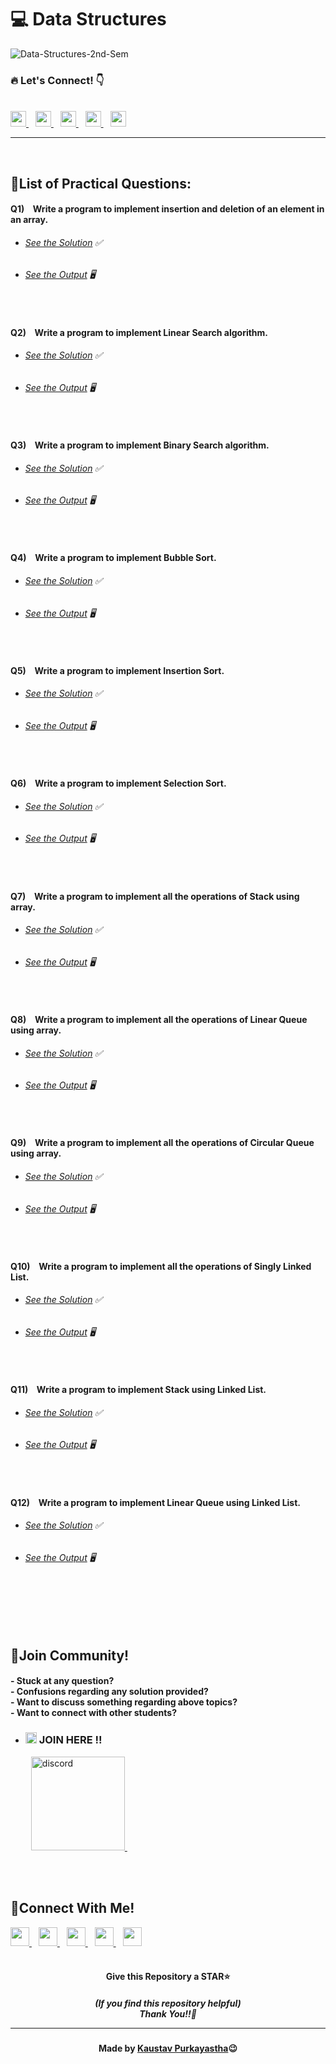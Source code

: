 #  💻 Data Structures

![Data-Structures-2nd-Sem](https://socialify.git.ci/Kaustav-Purkayastha/Data-Structures-Using-C-2nd-Sem/image?description=1&descriptionEditable=CSC-C-202-L%20-%3E%20%0AData%20Structures%20(LAB)%20&font=Inter&forks=1&language=1&name=1&owner=1&pattern=Brick%20Wall&stargazers=1&theme=Dark)


### 🔥 Let\'s Connect! 👇 
  <br/>
  <a href="https://twitter.com/imKaustav_">
    <img width="25px" src="https://www.vectorlogo.zone/logos/twitter/twitter-tile.svg" />
  </a>&ensp;
  <a href="https://www.linkedin.com/in/kaustav-02">
    <img width="25px" src="https://www.vectorlogo.zone/logos/linkedin/linkedin-icon.svg" />
  </a>&ensp;
  <a href="https://github.com/Kaustav-Purkayastha">
  <img width="25px" src="https://www.vectorlogo.zone/logos/github/github-icon.svg" />
  </a>&ensp;
  <a href="https://www.instagram.com/_.kaustav._/">
    <img width="25px" src="https://www.vectorlogo.zone/logos/instagram/instagram-icon.svg" />
  </a>&ensp;
  <a href="https://www.facebook.com/kaustav.purkayastha.02/">
  <img width="25px" src="https://www.vectorlogo.zone/logos/facebook/facebook-official.svg" />
  </a>
  
***
<br/>

## 📜List of Practical Questions:

#### Q1) &ensp; Write a program to implement insertion and deletion of an element in an array.
- ######  [See the Solution](https://github.com/Kaustav-Purkayastha/Data-Structures-Using-C-2nd-Sem/blob/main/Solutions/Q-01/arrayoperations.c) ✅
- ######  [See the Output](https://github.com/Kaustav-Purkayastha/Data-Structures-Using-C-2nd-Sem/blob/main/Solutions/Q-01/arrayoperations.jpg) 🖥
<br/>


#### Q2) &ensp; Write a program to implement Linear Search algorithm.
- ######  [See the Solution](https://github.com/Kaustav-Purkayastha/Data-Structures-Using-C-2nd-Sem/blob/main/Solutions/Q-02/linearsearch.c) ✅
- ######  [See the Output](https://github.com/Kaustav-Purkayastha/Data-Structures-Using-C-2nd-Sem/blob/main/Solutions/Q-02/linearsearch.jpg) 🖥
<br/>


#### Q3) &ensp; Write a program to implement Binary Search algorithm.
- ######  [See the Solution](https://github.com/Kaustav-Purkayastha/Data-Structures-Using-C-2nd-Sem/blob/main/Solutions/Q-03/binarysearch.c) ✅
- ######  [See the Output](https://github.com/Kaustav-Purkayastha/Data-Structures-Using-C-2nd-Sem/blob/main/Solutions/Q-03/binarysearch.jpg) 🖥
<br/>


#### Q4) &ensp; Write a program to implement Bubble Sort.
- ######  [See the Solution](https://github.com/Kaustav-Purkayastha/Data-Structures-Using-C-2nd-Sem/blob/main/Solutions/Q-04/bubblesort.c) ✅
- ######  [See the Output](https://github.com/Kaustav-Purkayastha/Data-Structures-Using-C-2nd-Sem/blob/main/Solutions/Q-04/bubblesort.jpg) 🖥
<br/>


#### Q5) &ensp; Write a program to implement Insertion Sort.
- ######  [See the Solution](https://github.com/Kaustav-Purkayastha/Data-Structures-Using-C-2nd-Sem/blob/main/Solutions/Q-05/insertionsort.c) ✅
- ######  [See the Output](https://github.com/Kaustav-Purkayastha/Data-Structures-Using-C-2nd-Sem/blob/main/Solutions/Q-05/insertionsort.jpg) 🖥
<br/>



#### Q6) &ensp; Write a program to implement Selection Sort.
- ######  [See the Solution](https://github.com/Kaustav-Purkayastha/Data-Structures-Using-C-2nd-Sem/blob/main/Solutions/Q-06/selectionsort.c) ✅
- ######  [See the Output](https://github.com/Kaustav-Purkayastha/Data-Structures-Using-C-2nd-Sem/blob/main/Solutions/Q-06/selectionsort.jpg) 🖥
<br/>



#### Q7) &ensp; Write a program to implement all the operations of Stack using array.
- ######  [See the Solution](https://github.com/Kaustav-Purkayastha/Data-Structures-Using-C-2nd-Sem/blob/main/Solutions/Q-07/stackarray.c) ✅
- ######  [See the Output](https://github.com/Kaustav-Purkayastha/Data-Structures-Using-C-2nd-Sem/blob/main/Solutions/Q-07/stackarrayoutput/) 🖥
<br/>



#### Q8) &ensp; Write a program to implement all the operations of Linear Queue using array.
- ######  [See the Solution](https://github.com/Kaustav-Purkayastha/Data-Structures-Using-C-2nd-Sem/blob/main/Solutions/Q-08/linearqueue.c) ✅
- ######  [See the Output](https://github.com/Kaustav-Purkayastha/Data-Structures-Using-C-2nd-Sem/blob/main/Solutions/Q-08/linearqueue.jpg) 🖥
<br/>


#### Q9) &ensp; Write a program to implement all the operations of Circular Queue using array.
- ######  [See the Solution](https://github.com/Kaustav-Purkayastha/Data-Structures-Using-C-2nd-Sem/blob/main/Solutions/Q-09/circularqueue.c) ✅
- ######  [See the Output](https://github.com/Kaustav-Purkayastha/Data-Structures-Using-C-2nd-Sem/blob/main/Solutions/Q-09/circularqueue.jpg) 🖥
<br/>


#### Q10) &ensp; Write a program to implement all the operations of Singly Linked List.
- ######  [See the Solution](https://github.com/Kaustav-Purkayastha/Data-Structures-Using-C-2nd-Sem/blob/main/Solutions/Q-10/linkedlistoperations.c) ✅
- ######  [See the Output](https://github.com/Kaustav-Purkayastha/Data-Structures-Using-C-2nd-Sem/blob/main/Solutions/Q-10/linkedlistoperationsoutput/) 🖥
<br/>


#### Q11) &ensp; Write a program to implement Stack using Linked List.
- ######  [See the Solution](https://github.com/Kaustav-Purkayastha/Data-Structures-Using-C-2nd-Sem/blob/main/Solutions/Q-11/stacklinkedlist.c) ✅
- ######  [See the Output](https://github.com/Kaustav-Purkayastha/Data-Structures-Using-C-2nd-Sem/blob/main/Solutions/Q-11/stacklinkedlistoutput/) 🖥
<br/>


#### Q12) &ensp; Write a program to implement Linear Queue using Linked List.
- ######  [See the Solution](https://github.com/Kaustav-Purkayastha/Data-Structures-Using-C-2nd-Sem/blob/main/Solutions/Q-12/linearqueuelinkedlist.c) ✅
- ######  [See the Output](https://github.com/Kaustav-Purkayastha/Data-Structures-Using-C-2nd-Sem/blob/main/Solutions/Q-12/linearqueuelinkedlist.jpg) 🖥
<br/>



<br/>
<br/>
<br/>


## 🤖Join Community!
<h4>
- Stuck at any question?<br/>
- Confusions regarding any solution provided? <br/>
- Want to discuss something regarding above topics?<br/>
- Want to connect with other students?
</h4>

- ### <img width="18px" src="https://www.vectorlogo.zone/logos/reactjs/reactjs-icon.svg" alt="join"> JOIN HERE !!
&ensp; &ensp; &ensp; <a href="https://discord.gg/B6yCkhuBqw">
<img width="150px" src="https://www.vectorlogo.zone/logos/discordapp/discordapp-official.svg" alt="discord">
</a>&ensp;

<br/>
<br/>


## 🔁Connect With Me!
  <a href="https://twitter.com/imKaustav_">
    <img width="30px" src="https://www.vectorlogo.zone/logos/twitter/twitter-tile.svg" />
  </a>&ensp;
  <a href="https://www.linkedin.com/in/kaustav-02">
    <img width="30px" src="https://www.vectorlogo.zone/logos/linkedin/linkedin-icon.svg" />
  </a>&ensp;
  <a href="https://github.com/Kaustav-Purkayastha">
  <img width="30px" src="https://www.vectorlogo.zone/logos/github/github-icon.svg" />
  </a>&ensp;
  <a href="https://www.instagram.com/_.kaustav._/">
    <img width="30px" src="https://www.vectorlogo.zone/logos/instagram/instagram-icon.svg" />
  </a>&ensp;
  <a href="https://www.facebook.com/kaustav.purkayastha.02/">
  <img width="30px" src="https://www.vectorlogo.zone/logos/facebook/facebook-official.svg" />
  </a>

<br/>
<br/>

<h4 align="center">Give this Repository a STAR⭐</h4>
<h5 align="center">(If you find this repository helpful)
<br/> Thank You!!💝
<hr/>
</h5>
<h4 align="center">Made by <a href="https://twitter.com/imKaustav_">Kaustav Purkayastha</a>😉</h4>
